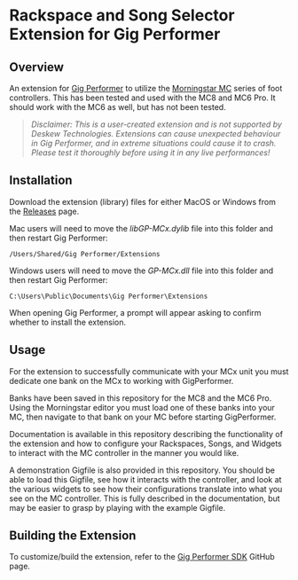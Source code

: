 # Rackspace and Song Selector Extension for Gig Performer

## Overview

An extension for [Gig Performer](https://gigperformer.com) to utilize the [Morningstar MC](https://www.morningstar.io/) series of foot controllers.  This has been tested and used with the MC8 and MC6 Pro.  It should work with the MC6 as well, but has not been tested.


> _Disclaimer: This is a user-created extension and is not supported by Deskew Technologies. Extensions can cause unexpected behaviour in Gig Performer, and in extreme situations could cause it to crash. Please test it thoroughly before using it in any live performances!_

## Installation

Download the extension (library) files for either MacOS or Windows from the [Releases](https://github.com/WidnerM/GP-MC8/releases) page.  

Mac users will need to move the _libGP-MCx.dylib_ file into this folder and then restart Gig Performer:
```
/Users/Shared/Gig Performer/Extensions
```
Windows users will need to move the _GP-MCx.dll_ file into this folder and then restart Gig Performer:
```
C:\Users\Public\Documents\Gig Performer\Extensions
```
When opening Gig Performer, a prompt will appear asking to confirm whether to install the extension.

## Usage

For the extension to successfully communicate with your MCx unit you must dedicate one bank on the MCx to working with GigPerformer.

Banks have been saved in this repository for the MC8 and the MC6 Pro.  Using the Morningstar editor you must load one of these banks into your MC, then navigate to that bank on your MC before starting GigPerformer.

Documentation is available in this repository describing the functionality of the extension and how to configure your Rackspaces, Songs, and Widgets to interact with the MC controller in the manner you would like.

A demonstration Gigfile is also provided in this repository.  You should be able to load this Gigfile, see how it interacts with the controller, and look at the various widgets to see how their configurations translate into what you see on the MC controller.  This is fully described in the documentation, but may be easier to grasp by playing with the example Gigfile.

## Building the Extension

To customize/build the extension, refer to the [Gig Performer SDK](https://github.com/gigperformer/gp-sdk) GitHub page.